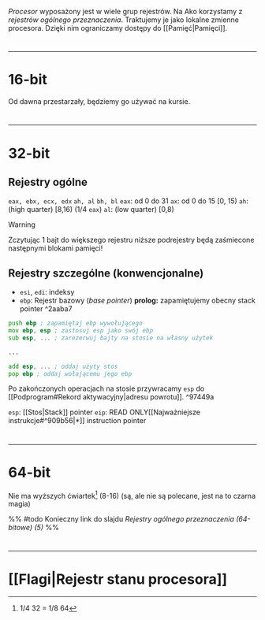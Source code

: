 *Procesor* wyposażony jest w wiele grup rejestrów. Na Ako korzystamy z *rejestrów ogólnego przeznaczenia*. Traktujemy je jako lokalne zmienne procesora. Dzięki nim ograniczamy dostępy do [[Pamięć|Pamięci]].
#
---

# 16-bit
Od dawna przestarzały, będziemy go używać na kursie.
#
---
# 32-bit
## Rejestry ogólne
`eax, ebx, ecx, edx`
`ah, al`
`bh, bl`
`eax`: od 0 do 31
`ax`: od 0 do 15 \[0, 15)
`ah`: (high quarter) \[8,16) (1/4 `eax`)
`al`: (low quarter) \[0,8)

>[!warning]
>Zczytując 1 bajt do większego rejestru niższe podrejestry będą zaśmiecone następnymi blokami pamięci!

## Rejestry szczególne (konwencjonalne)
- `esi`, `edi`: indeksy
- `ebp`: Rejestr bazowy (*base pointer*)
**prolog:** zapamiętujemy obecny stack pointer ^2aaba7
```asm
push ebp ; zapamiętaj ebp wywołującego
mov ebp, esp ; zastosuj esp jako swój ebp
sub esp, ... ; zarezerwuj bajty na stosie na własny użytek

...

add esp, ... ; oddaj użyty stos
pop ebp ; oddaj wołającemu jego ebp
```
Po zakończonych operacjach na stosie przywracamy `esp` do [[Podprogram#Rekord aktywacyjny|adresu powrotu]]. ^97449a

`esp`: [[Stos|Stack]] pointer
`eip`: READ ONLY[[Najważniejsze instrukcje#^909b56|*]] instruction pointer
#
---

# 64-bit
Nie ma wyższych ćwiartek[^ćwiartki] (8-16) (są, ale nie są polecane, jest na to czarna magia)

%% #todo Konieczny link do slajdu *Rejestry ogólnego przeznaczenia (64-bitowe) (5)* %%
#
---

# [[Flagi|Rejestr stanu procesora]]

[^ćwiartki]: 1/4 32 = 1/8 64